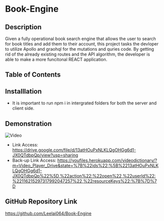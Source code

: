 # Book-Engine

## Description

Given a fully operational book search engine that allows the user to search for book titles and add them to their account, this project tasks the devloper to utilize Apollo and graohql for the mutations and quries code. By getting rid of the already existing routes and the API algorithm, the developer is able to make a more funcitonal REACT application.

## Table of Contents

## Installlation

* It is important to run npm i in intergrated folders for both the server and client side.

## Demonstration

![Video](./assests/Demo.gif)

* Link Access: https://drive.google.com/file/d/13atHOuPxNLKLQgOHGg6d1-JX0QTdbpQp/view?usp=sharing
* Back-up Link Access: https://youfiles.herokuapp.com/videodictionary/?m=Video_Player_Drive&state=%7B%22ids%22:%5B%2213atHOuPxNLKLQgOHGg6d1-JX0QTdbpQp%22%5D,%22action%22:%22open%22,%22userId%22:%22116215297317992047257%22,%22resourceKeys%22:%7B%7D%7D
## GitHub Repository Link

https://github.com/Leelai064/Book-Engine